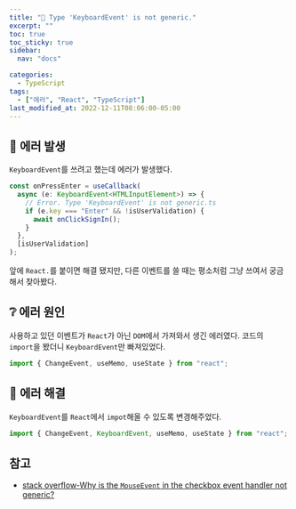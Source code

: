 ```yaml
---
title: "🚨 Type 'KeyboardEvent' is not generic."
excerpt: ""
toc: true
toc_sticky: true
sidebar:
  nav: "docs"

categories:
  - TypeScript
tags:
  - ["에러", "React", "TypeScript"]
last_modified_at: 2022-12-11T08:06:00-05:00
---
```


## 🚨 에러 발생

`KeyboardEvent`를 쓰려고 했는데 에러가 발생했다.

```ts
const onPressEnter = useCallback(
  async (e: KeyboardEvent<HTMLInputElement>) => {
    // Error. Type 'KeyboardEvent' is not generic.ts
    if (e.key === "Enter" && !isUserValidation) {
      await onClickSignIn();
    }
  },
  [isUserValidation]
);
```

앞에 `React.`를 붙이면 해결 됐지만, 다른 이벤트를 쓸 때는 평소처럼 그냥 쓰여서 궁금해서 찾아봤다.

## ❔ 에러 원인

사용하고 있던 이벤트가 `React`가 아닌 `DOM`에서 가져와서 생긴 에러였다.
코드의 `import`을 봤더니 `KeyboardEvent`만 빠져있었다.

```ts
import { ChangeEvent, useMemo, useState } from "react";
```

## 🔨 에러 해결

`KeyboardEvent`를 `React`에서 `impot`해올 수 있도록 변경해주었다.

```ts
import { ChangeEvent, KeyboardEvent, useMemo, useState } from "react";
```

## 참고

- [stack overflow-Why is the `MouseEvent` in the checkbox event handler not generic?](https://stackoverflow.com/questions/44764146/why-is-the-mouseevent-in-the-checkbox-event-handler-not-generic)
